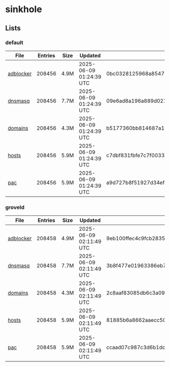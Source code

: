 # sinkhole

## Lists

### default

|File|Entries|Size|Updated|Hash|
|-|-|-|-|-|
|[adblocker](https://raw.githubusercontent.com/groveld/sinkhole/lists/default/adblocker.txt)|208456|4.9M|2025-06-09 01:24:39 UTC|0bc0328125968a85470485353ea30d01696639c6edcb155178425092e87d0d2f|
|[dnsmasq](https://raw.githubusercontent.com/groveld/sinkhole/lists/default/dnsmasq.txt)|208456|7.7M|2025-06-09 01:24:39 UTC|09e6ad8a196a889d02121754fa9e891527ef21bb129dbc00f19a70fa6ac6db4a|
|[domains](https://raw.githubusercontent.com/groveld/sinkhole/lists/default/domains.txt)|208456|4.3M|2025-06-09 01:24:39 UTC|b5177360bb814687a1a82d8010ce436ff8fa7560180183af157d574c17319e39|
|[hosts](https://raw.githubusercontent.com/groveld/sinkhole/lists/default/hosts.txt)|208456|5.9M|2025-06-09 01:24:39 UTC|c7dbf831fbfe7c7f0033521f0f4f8ae77e9f2e6ace963a8fd836443062628ea0|
|[pac](https://raw.githubusercontent.com/groveld/sinkhole/lists/default/pac.txt)|208456|5.9M|2025-06-09 01:24:39 UTC|a9d727b8f51927d34efd3f88a6c8d7ca781acb1f4ce537f97dc0e3a946199f70|

### groveld

|File|Entries|Size|Updated|Hash|
|-|-|-|-|-|
|[adblocker](https://raw.githubusercontent.com/groveld/sinkhole/lists/groveld/adblocker.txt)|208458|4.9M|2025-06-09 02:11:49 UTC|9eb100ffec4c9fcb2835e50f8f613091b7189de178dbd0549dac74b5d2b45388|
|[dnsmasq](https://raw.githubusercontent.com/groveld/sinkhole/lists/groveld/dnsmasq.txt)|208458|7.7M|2025-06-09 02:11:49 UTC|3b8f477e01963386eb79c37bde3c46606e19f85982d95e9f92c1aec872bab5e8|
|[domains](https://raw.githubusercontent.com/groveld/sinkhole/lists/groveld/domains.txt)|208458|4.3M|2025-06-09 02:11:49 UTC|2c8aaf83085db6c3a09c5ce4b2a9ee506dd30d2287b36d6c3ff5e0771b6afd8a|
|[hosts](https://raw.githubusercontent.com/groveld/sinkhole/lists/groveld/hosts.txt)|208458|5.9M|2025-06-09 02:11:49 UTC|81885b6a8662aaecc50e28d8d01e17f5dae3556aaa532b351ce4851d46ea0b85|
|[pac](https://raw.githubusercontent.com/groveld/sinkhole/lists/groveld/pac.txt)|208458|5.9M|2025-06-09 02:11:49 UTC|ccaad07c987c3d6b1dc6ce0529972198f34af94ff360784cdc1bbfe87516db8c|
